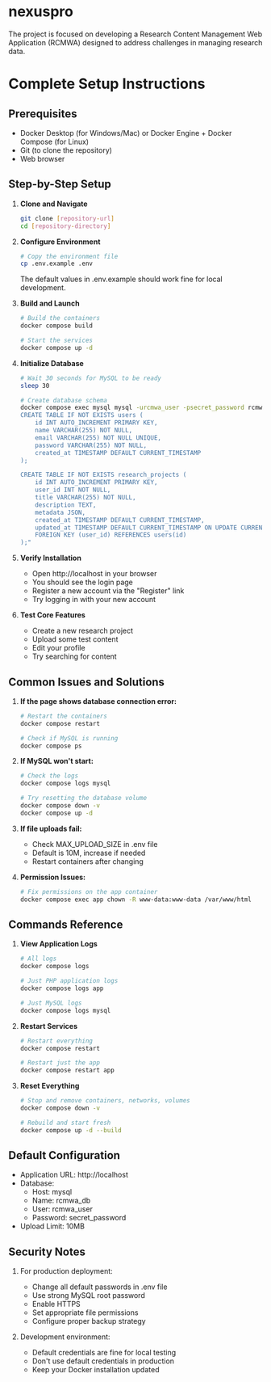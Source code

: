 # nexuspro
The project is focused on developing a Research Content Management Web Application (RCMWA) designed to address challenges in managing research data. 
# Complete Setup Instructions

## Prerequisites
- Docker Desktop (for Windows/Mac) or Docker Engine + Docker Compose (for Linux)
- Git (to clone the repository)
- Web browser

## Step-by-Step Setup

1. **Clone and Navigate**
   ```bash
   git clone [repository-url]
   cd [repository-directory]
   ```

2. **Configure Environment**
   ```bash
   # Copy the environment file
   cp .env.example .env
   ```
   The default values in .env.example should work fine for local development.

3. **Build and Launch**
   ```bash
   # Build the containers
   docker compose build
   
   # Start the services
   docker compose up -d
   ```

4. **Initialize Database**
   ```bash
   # Wait 30 seconds for MySQL to be ready
   sleep 30
   
   # Create database schema
   docker compose exec mysql mysql -urcmwa_user -psecret_password rcmwa_db -e "
   CREATE TABLE IF NOT EXISTS users (
       id INT AUTO_INCREMENT PRIMARY KEY,
       name VARCHAR(255) NOT NULL,
       email VARCHAR(255) NOT NULL UNIQUE,
       password VARCHAR(255) NOT NULL,
       created_at TIMESTAMP DEFAULT CURRENT_TIMESTAMP
   );

   CREATE TABLE IF NOT EXISTS research_projects (
       id INT AUTO_INCREMENT PRIMARY KEY,
       user_id INT NOT NULL,
       title VARCHAR(255) NOT NULL,
       description TEXT,
       metadata JSON,
       created_at TIMESTAMP DEFAULT CURRENT_TIMESTAMP,
       updated_at TIMESTAMP DEFAULT CURRENT_TIMESTAMP ON UPDATE CURRENT_TIMESTAMP,
       FOREIGN KEY (user_id) REFERENCES users(id)
   );"
   ```

5. **Verify Installation**
   - Open http://localhost in your browser
   - You should see the login page
   - Register a new account via the "Register" link
   - Try logging in with your new account

6. **Test Core Features**
   - Create a new research project
   - Upload some test content
   - Edit your profile
   - Try searching for content

## Common Issues and Solutions

1. **If the page shows database connection error:**
   ```bash
   # Restart the containers
   docker compose restart
   
   # Check if MySQL is running
   docker compose ps
   ```

2. **If MySQL won't start:**
   ```bash
   # Check the logs
   docker compose logs mysql
   
   # Try resetting the database volume
   docker compose down -v
   docker compose up -d
   ```

3. **If file uploads fail:**
   - Check MAX_UPLOAD_SIZE in .env file
   - Default is 10M, increase if needed
   - Restart containers after changing

4. **Permission Issues:**
   ```bash
   # Fix permissions on the app container
   docker compose exec app chown -R www-data:www-data /var/www/html
   ```

## Commands Reference

1. **View Application Logs**
   ```bash
   # All logs
   docker compose logs
   
   # Just PHP application logs
   docker compose logs app
   
   # Just MySQL logs
   docker compose logs mysql
   ```

2. **Restart Services**
   ```bash
   # Restart everything
   docker compose restart
   
   # Restart just the app
   docker compose restart app
   ```

3. **Reset Everything**
   ```bash
   # Stop and remove containers, networks, volumes
   docker compose down -v
   
   # Rebuild and start fresh
   docker compose up -d --build
   ```

## Default Configuration

- Application URL: http://localhost
- Database:
  - Host: mysql
  - Name: rcmwa_db
  - User: rcmwa_user
  - Password: secret_password
- Upload Limit: 10MB

## Security Notes

1. For production deployment:
   - Change all default passwords in .env file
   - Use strong MySQL root password
   - Enable HTTPS
   - Set appropriate file permissions
   - Configure proper backup strategy

2. Development environment:
   - Default credentials are fine for local testing
   - Don't use default credentials in production
   - Keep your Docker installation updated
